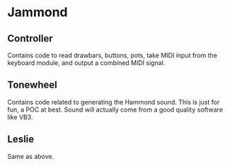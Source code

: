 # Jammond

## Controller
Contains code to read drawbars, buttons, pots, take MIDI input from the keyboard module, and output a combined MIDI signal.

## Tonewheel
Contains code related to generating the Hammond sound. This is just for fun, a POC at best. Sound will actually come from a good quality software like VB3.

## Leslie
Same as above.